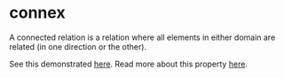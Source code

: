 # connex 

A connected relation is a relation where all elements in either domain are related (in one direction or the other).

See this demonstrated [here](...).
Read more about this property [here](https://en.wikipedia.org/wiki/Connected_relation).